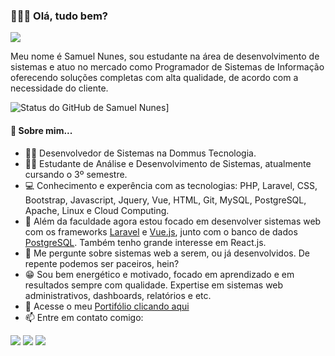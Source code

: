 ### 🙋🏽‍♂️ Olá, tudo bem?

<img src="https://raw.githubusercontent.com/SamuelNunesDev/bootstrap-jquery/main/bootstrap/Portif%C3%B3lio/images/perfil.jpeg">

Meu nome é Samuel Nunes, sou estudante na área de desenvolvimento de sistemas e atuo no mercado como Programador de Sistemas de Informação oferecendo soluções completas com alta qualidade, de acordo com a necessidade do cliente.

![Status do GitHub de Samuel Nunes](https://github-readme-stats.vercel.app/api?username=SamuelNunesDev&hide=prs,issues,contribs)]

#### 📃 Sobre mim...

- 👨‍💻 Desenvolvedor de Sistemas na Dommus Tecnologia.
- 👨‍🎓 Estudante de Análise e Desenvolvimento de Sistemas, atualmente cursando o 3º semestre.
- 💻 Conhecimento e experência com as tecnologias: PHP, Laravel, CSS, Bootstrap, Javascript, Jquery, Vue, HTML, Git, MySQL, PostgreSQL, Apache, Linux e Cloud Computing.
- 🌱 Além da faculdade agora estou focado em desenvolver sistemas web com os frameworks [Laravel](https://laravel.com/) e [Vue.js](https://vuejs.org/), junto com o banco de dados [PostgreSQL](https://www.postgresql.org/). Também tenho grande interesse em React.js.
- 💬 Me pergunte sobre sistemas web a serem, ou já desenvolvidos. De repente podemos ser paceiros, hein?
- 😁 Sou bem energético e motivado, focado em aprendizado e em resultados sempre com qualidade. Expertise em sistemas web administrativos, dashboards, relatórios e etc.
- 💼 Acesse o meu [Portifólio clicando aqui](https://samuelnunesdev.github.io/SamuelNunesDev/)
- 📫 Entre em contato comigo:

[<img src="https://img.shields.io/badge/linkedin-%230077B5.svg?&style=for-the-badge&logo=linkedin&logoColor=white" />](https://www.linkedin.com/in/samuel-nunes-de-souza-771925225/) [<img src = "https://img.shields.io/badge/instagram-%23E4405F.svg?&style=for-the-badge&logo=instagram&logoColor=white">](https://www.instagram.com/sam_freerider/) [<img src = "https://img.shields.io/badge/facebook-%231877F2.svg?&style=for-the-badge&logo=facebook&logoColor=white">](https://www.facebook.com/Samuel.Nunes.de.Souza2/)
